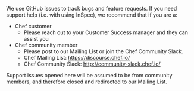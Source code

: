 We use GitHub issues to track bugs and feature requests. If you need support help (i.e. with using InSpec), we recommend that if you are a:

* Chef customer
  * Please reach out to your Customer Success manager and they can assist you
* Chef community member
  * Please post to our Mailing List or join the Chef Community Slack.
  * Chef Mailing List: https://discourse.chef.io/
  * Chef Community Slack: http://community-slack.chef.io/


Support issues opened here will be assumed to be from community members, and therefore closed and redirected to our Mailing List.
